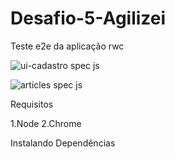 # Desafio-5-Agilizei

Teste e2e da aplicação rwc


![ui-cadastro spec js](https://user-images.githubusercontent.com/94000549/146048669-1b3e4426-f05b-4ea4-8f78-896d8305b108.gif)


![articles spec js](https://user-images.githubusercontent.com/94000549/146048680-043bdd99-097b-4af2-95ff-2fcb30385537.gif)

Requisitos

1.Node
2.Chrome

Instalando Dependências



